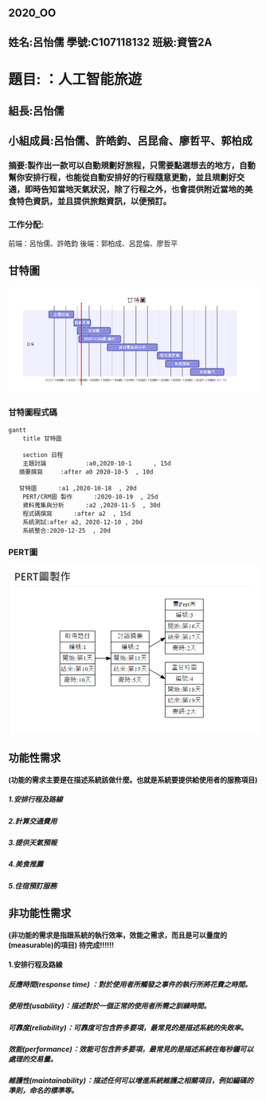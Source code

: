 ## 2020_OO

## 姓名:呂怡儒  學號:C107118132 班級:資管2A

# 題目: ：人工智能旅遊        

## 組長:呂怡儒

## 小組成員:呂怡儒、許皓鈞、呂昆侖、廖哲平、郭柏成

### 摘要:製作出一款可以自動規劃好旅程，只需要點選想去的地方，自動幫你安排行程，也能從自動安排好的行程隨意更動，並且規劃好交通，即時告知當地天氣狀況，除了行程之外，也會提供附近當地的美食特色資訊，並且提供旅館資訊，以便預訂。

### 工作分配: 
前端：呂怡儒、許皓鈞 
後端：郭柏成、呂昆倫、廖哲平

## 甘特圖
![g](甘特圖.png "g")

### 甘特圖程式碼
```mermaid
gantt
    title 甘特圖

    section 日程
    主題討論           :a0,2020-10-1      , 15d
   摘要撰寫     :after a0 2020-10-5  , 10d
    
   甘特圖      :a1 ,2020-10-18  , 20d
    PERT/CRM圖 製作      :2020-10-19  , 25d
    資料蒐集與分析      :a2 ,2020-11-5  , 30d
    程式碼撰寫      :after a2  , 15d
    系統測試:after a2, 2020-12-10 , 20d
    系統整合:2020-12-25  , 20d
```


### PERT圖
![g](pert.png "g")



## 功能性需求


#### (功能的需求主要是在描述系統該做什麼。也就是系統要提供給使用者的服務項目)


##### 1.安排行程及路線
##### 2.計算交通費用
##### 3.提供天氣預報
##### 4.美食推薦
##### 5.住宿預訂服務


## 非功能性需求


#### (非功能的需求是指跟系統的執行效率，效能之需求，而且是可以量度的(measurable)的項目)       待完成!!!!!!

#### 1.安排行程及路線
##### 反應時間(response time) ：對於使用者所觸發之事件的執行所將花費之時間。 
##### 使用性(usability)：描述對於一個正常的使用者所需之訓練時間。 
##### 可靠度(reliability)：可靠度可包含許多要項，最常見的是描述系統的失敗率。 
##### 效能(performance)：效能可包含許多要項，最常見的是描述系統在每秒鐘可以處理的交易量。 
##### 維護性(maintainability)：描述任何可以增進系統維護之相關項目，例如編碼的準則，命名的標準等。










